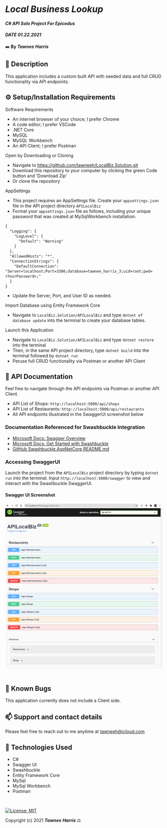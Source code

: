 # _Local Business Lookup_

#### _C# API Solo Project For Epicodus_ 
#### _DATE 01.22.2021_

#### ✒️ By _**Tawnee Harris**_

## 	📙 Description

This application includes a custom built API with seeded data and full CRUD functionality via API endpoints.

## ⚙️ Setup/Installation Requirements

Software Requirements
* An internet browser of your choice; I prefer Chrome
* A code editor; I prefer VSCode
* .NET Core
* MySQL
* MySQL Workbench
* An API Client; I prefer Postman

Open by Downloading or Cloning
* Navigate to <https://github.com/tawneeh/LocalBiz.Solution.git>
* Download this repository to your computer by clicking the green Code button and 'Download Zip'
* Or clone the repository

AppSettings
* This project requires an AppSettings file. Create your `appsettings.json` file in the API project directory `APILocalBiz`
* Format your `appsettings.json` file as follows, including your unique password that was created at MySqlWorkbench installation:
```
{
  "Logging": {
    "LogLevel": {
      "Default": "Warning"
    }
  },
  "AllowedHosts": "*",
  "ConnectionStrings": {
    "DefaultConnection": "Server=localhost;Port=3306;database=tawnee_harris_3;uid=root;pwd=<YourPassword>;"
  }
}
```
* Update the Server, Port, and User ID as needed.

Import Database using Entity Framework Core
* Navigate to `LocalBiz.Solution/APILocalBiz` and type `dotnet ef database update` into the terminal to create your database tables.

Launch this Application
* Navigate to `LocalBiz.Solution/APILocalBiz` and type `dotnet restore` into the terminal
* Then, in the same API project directory, type `dotnet build` into the terminal followed by `dotnet run`
* Peruse full CRUD functionality via Postman or another API Client

## 	📝 API Documentation

Feel free to navigate through the API endpoints via Postman or another API Client.

* API List of Shops: `http://localhost:5000/api/shops`
* API List of Restaurants: `http://localhost:5000/api/restaurants`
* All API endpoints illustrated in the SwaggerUI screenshot below

### Documentation Referenced for Swashbuckle Integration

* [Microsoft Docs: Swagger Overview](https://docs.microsoft.com/en-us/aspnet/core/tutorials/web-api-help-pages-using-swagger?view=aspnetcore-5.0)
* [Microsoft Docs: Get Started with Swashbuckle](https://docs.microsoft.com/en-us/aspnet/core/tutorials/getting-started-with-swashbuckle?view=aspnetcore-5.0&tabs=visual-studio)
* [GitHub Swashbuckle.AspNetCore README.md](https://github.com/domaindrivendev/Swashbuckle.AspNetCore/blob/master/README.md)

### Accessing SwaggerUI

Launch the project from the `APILocalBiz` project directory by typing `dotnet run` into the terminal. Input `http://localhost:5000/swagger` to view and interact with the Swashbuckle SwaggerUI.

#### Swagger UI Screenshot

<center>
<img style="width: 50% height: 50%" src="./ReadMeAssets/SwaggerUI.png">
</center>

<br>

## 🐛 Known Bugs

This application currently does not include a Client side. 

## 📫 Support and contact details

Please feel free to reach out to me anytime at <tawneeh@icloud.com>

## 💾 Technologies Used

* C#
* Swagger UI
* Swashbuckle
* Entity Framework Core
* MySql
* MySql Workbench
* Postman

<br>

[![License: MIT](https://img.shields.io/badge/License-MIT-yellow.svg)](https://opensource.org/licenses/MIT)

Copyright (c) 2021 **_Tawnee Harris_** ⚖️